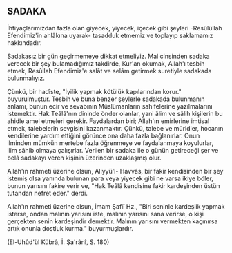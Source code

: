 ## SADAKA

İhtiyaçlarımızdan fazla olan giyecek, yiyecek, içecek gibi şey­leri -Resûlüllah Efendimiz'in ahlâkına uyarak- tasadduk etmemiz ve toplayıp saklamamız hakkındadır.

Sadakasız bir gün geçirmemeye dikkat etmeliyiz. Mal cinsin­den sadaka verecek bir şey bulamadığımız takdirde, Kur'an oku­mak, Allah'ı tesbih etmek, Resûllah Efendimiz'e salât ve selâm ge­tirmek suretiyle sadakada bulunmalıyız.

Çünkü, bir hadîste, "İyilik yapmak kötülük kapılarından korur." buyurulmuştur. Tesbih ve buna benzer şeylerle sadakada bulunma­nın anlamı, bunun ecir ve sevabının Müslümanların sahifelerine yazılmalarını istemektir. Hak Teâlâ'nın dininde önder olanlar, yani âlim ve sâlih kişilerin bu ahidle amel etmeleri gerekir. Faydalardan biri; Allah'ın emirlerine imtisal etmek, talebelerin sevgisini kazan­maktır. Çünkü, talebe ve müridler, hocanın kendilerine yardım ettiğini görünce ona daha fazla bağlanırlar. Onun ilminden mümkün mertebe fazla öğrenmeye ve faydalanmaya koyulurlar, ilim sâhib olmaya çalışırlar. Verilen bir sadaka ile o günün getireceği şer ve belâ sadakayı veren kişinin üzerinden uzaklaşmış olur.

Allah'ın rahmeti üzerine olsun, Aliyyü'l- Havvâs, bir fakir kendisinden bir şey istemiş olsa yanında bulunan para veya yiyecek gibi ne varsa ikiye böler, bunun yarısını fakire verir ve, "Hak Teâlâ kendisine fakir kardeşinden üstün tutandan nefret eder." derdi.

Allah'ın rahmeti üzerine olsun, İmam Şafiî Hz., "Biri seninle kardeşlik yapmak isterse, ondan malının yarısını iste, malının yarısını sana verirse, o kişi gerçekten senin kardeşindir demektir. Malının yarısını vermekten kaçınırsa artık onunla dostluk kurma." buyurmuşlardır.

(El-Uhûd'ül Kübrâ, İ. Şa'rânî, S. 180)
